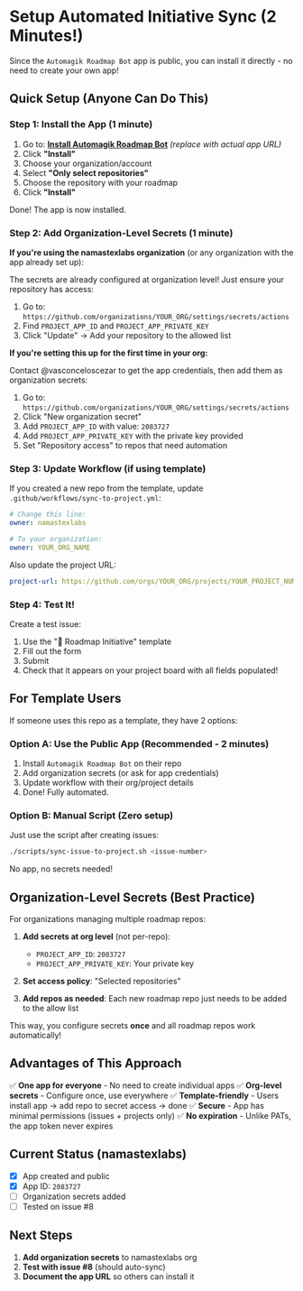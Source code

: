 # Setup Automated Initiative Sync (2 Minutes!)

Since the `Automagik Roadmap Bot` app is public, you can install it directly - no need to create your own app!

## Quick Setup (Anyone Can Do This)

### Step 1: Install the App (1 minute)

1. Go to: **[Install Automagik Roadmap Bot](https://github.com/apps/automagik-roadmap-bot)** _(replace with actual app URL)_
2. Click **"Install"**
3. Choose your organization/account
4. Select **"Only select repositories"**
5. Choose the repository with your roadmap
6. Click **"Install"**

Done! The app is now installed.

### Step 2: Add Organization-Level Secrets (1 minute)

**If you're using the namastexlabs organization** (or any organization with the app already set up):

The secrets are already configured at organization level! Just ensure your repository has access:

1. Go to: `https://github.com/organizations/YOUR_ORG/settings/secrets/actions`
2. Find `PROJECT_APP_ID` and `PROJECT_APP_PRIVATE_KEY`
3. Click "Update" → Add your repository to the allowed list

**If you're setting this up for the first time in your org:**

Contact @vasconceloscezar to get the app credentials, then add them as organization secrets:

1. Go to: `https://github.com/organizations/YOUR_ORG/settings/secrets/actions`
2. Click "New organization secret"
3. Add `PROJECT_APP_ID` with value: `2083727`
4. Add `PROJECT_APP_PRIVATE_KEY` with the private key provided
5. Set "Repository access" to repos that need automation

### Step 3: Update Workflow (if using template)

If you created a new repo from the template, update `.github/workflows/sync-to-project.yml`:

```yaml
# Change this line:
owner: namastexlabs

# To your organization:
owner: YOUR_ORG_NAME
```

Also update the project URL:
```yaml
project-url: https://github.com/orgs/YOUR_ORG/projects/YOUR_PROJECT_NUMBER
```

### Step 4: Test It!

Create a test issue:
1. Use the "🎯 Roadmap Initiative" template
2. Fill out the form
3. Submit
4. Check that it appears on your project board with all fields populated!

## For Template Users

If someone uses this repo as a template, they have 2 options:

### Option A: Use the Public App (Recommended - 2 minutes)

1. Install `Automagik Roadmap Bot` on their repo
2. Add organization secrets (or ask for app credentials)
3. Update workflow with their org/project details
4. Done! Fully automated.

### Option B: Manual Script (Zero setup)

Just use the script after creating issues:

```bash
./scripts/sync-issue-to-project.sh <issue-number>
```

No app, no secrets needed!

## Organization-Level Secrets (Best Practice)

For organizations managing multiple roadmap repos:

1. **Add secrets at org level** (not per-repo):
   - `PROJECT_APP_ID`: `2083727`
   - `PROJECT_APP_PRIVATE_KEY`: Your private key

2. **Set access policy**: "Selected repositories"

3. **Add repos as needed**: Each new roadmap repo just needs to be added to the allow list

This way, you configure secrets **once** and all roadmap repos work automatically!

## Advantages of This Approach

✅ **One app for everyone** - No need to create individual apps
✅ **Org-level secrets** - Configure once, use everywhere
✅ **Template-friendly** - Users install app → add repo to secret access → done
✅ **Secure** - App has minimal permissions (issues + projects only)
✅ **No expiration** - Unlike PATs, the app token never expires

## Current Status (namastexlabs)

- [x] App created and public
- [x] App ID: `2083727`
- [ ] Organization secrets added
- [ ] Tested on issue #8

## Next Steps

1. **Add organization secrets** to namastexlabs org
2. **Test with issue #8** (should auto-sync)
3. **Document the app URL** so others can install it

